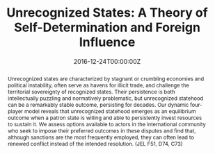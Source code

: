 ---
abstract: Unrecognized states are characterized by stagnant or crumbling economies and political instability, often serve as havens for illicit trade, and challenge the territorial sovereignty of recognized states. Their persistence is both intellectually puzzling and normatively problematic, but unrecognized statehood can be a remarkably stable outcome, persisting for decades. Our dynamic four-player model reveals that unrecognized statehood emerges as an equilibrium outcome when a patron state is willing and able to persistently invest resources to sustain it. We assess options available to actors in the international community who seek to impose their preferred outcomes in these disputes and find that, although sanctions are the most frequently employed, they can often lead to renewed conflict instead of the intended resolution. (JEL F51, D74, C73)
author_notes:
- 
- University of Southern California, benjamag@usc.edu
authors:
- admin
- Benjamin A.T. Graham
- Ben Horne
date: "2016-12-24T00:00:00Z"
doi: "doi:10.1093/jleo/eww017"
featured: false
image:
  caption: ''
  focal_point: ""
  preview_only: false
projects: []
publication: '*The Journal of Law, Economics and Organization*, 33(3)'
publication_short: ""
publication_types:
- "2"
publishDate: "2016-12-24T00:00:00Z"
slides: ""
summary: "
<details>
  <summary>Abstract</summary>
  
Unrecognized states are characterized by stagnant or crumbling economies and political instability, often serve as havens for illicit trade, and challenge the territorial sovereignty of recognized states. Their persistence is both intellectually puzzling and normatively problematic, but unrecognized statehood can be a remarkably stable outcome, persisting for decades. Our dynamic four-player model reveals that unrecognized statehood emerges as an equilibrium outcome when a patron state is willing and able to persistently invest resources to sustain it. We assess options available to actors in the international community who seek to impose their preferred outcomes in these disputes and find that, although sanctions are the most frequently employed, they can often lead to renewed conflict instead of the intended resolution.
</details>"
title: "Unrecognized States: A Theory of Self-Determination and Foreign Influence"
tags:
- Unrecognized States
- Conflict
url_code: ""
url_dataset: ""
url_pdf: ""
url_poster: ""
url_project: ""
url_slides: ""
url_source: ""
url_video: ""
links:
- name: Published version
  url: https://academic.oup.com/jleo/article/33/3/578/2738959?login=true
- name: Working paper
  url: 'uploads/URS.pdf'
- name: Monkey Cage article  
  url: 'https://themonkeycage.org/2017/01/heres-what-it-will-take-to-reunify-cyprus/'
---